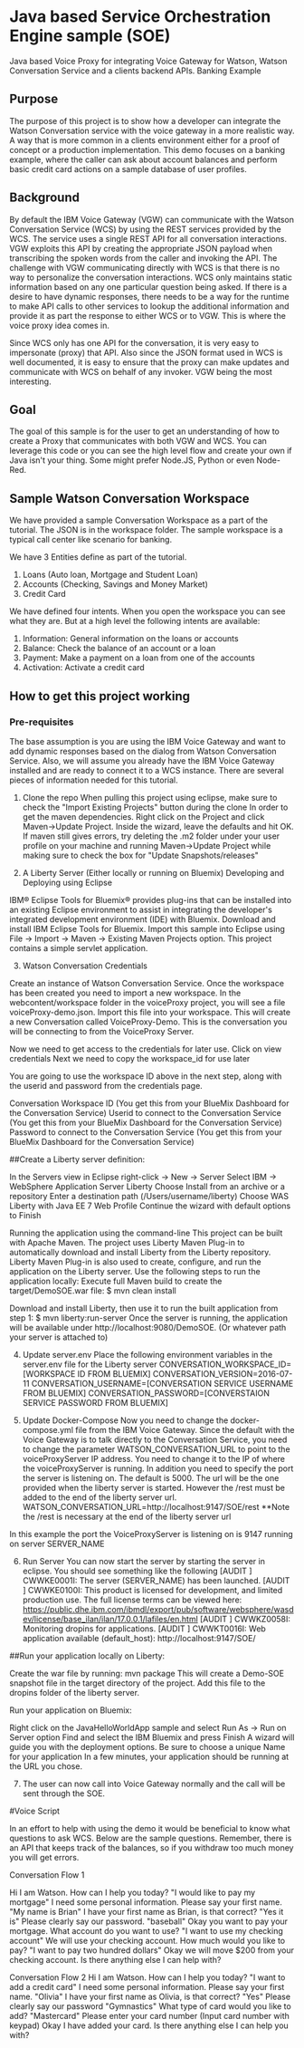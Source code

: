 # Java based Service Orchestration Engine sample (SOE)

Java based Voice Proxy for integrating Voice Gateway for Watson, Watson Conversation Service and a clients backend APIs.
Banking Example

## Purpose

The purpose of this project is to show how a developer can integrate the Watson Conversation service with the voice gateway in a more realistic way. A way that is more common in a clients environment either for a proof of concept or a production implementation. This demo focuses on a banking example, where the caller can ask about account balances and perform basic credit card actions on a sample database of user profiles.

## Background

By default the IBM Voice Gateway (VGW) can communicate with the Watson Conversation Service (WCS) by using the REST services provided by the WCS. The service uses a single REST API for all conversation interactions. VGW exploits this API by creating the appropriate JSON payload when transcribing the spoken words from the caller and invoking the API. The challenge with VGW communicating directly with WCS is that there is no way to personalize the conversation interactions. WCS only maintains static information based on any one particular question being asked. If there is a desire to have dynamic responses, there needs to be a way for the runtime to make API calls to other services to lookup the additional information and provide it as part the response to either WCS or to VGW. This is where the voice proxy idea comes in.

Since WCS only has one API for the conversation, it is very easy to impersonate (proxy) that API. Also since the JSON format used in WCS is well documented, it is easy to ensure that the proxy can make updates and communicate with WCS on behalf of any invoker. VGW being the most interesting.

## Goal

The goal of this sample is for the user to get an understanding of how to create a Proxy that communicates with both VGW and WCS. You can leverage this code or you can see the high level flow and create your own if Java isn't your thing. Some might prefer Node.JS, Python or even Node-Red.

## Sample Watson Conversation Workspace

We have provided a sample Conversation Workspace as a part of the tutorial. The JSON is in the workspace folder. The sample workspace is a typical call center like scenario for banking.

We have 3 Entities define as part of the tutorial.

1. Loans (Auto loan, Mortgage and Student Loan)
2. Accounts (Checking, Savings and Money Market)
3. Credit Card

We have defined four intents. When you open the workspace you can see what they are. But at a high level the following intents are available:

1. Information: General information on the loans or accounts
2. Balance: Check the balance of an account or a loan
3. Payment: Make a payment on a loan from one of the accounts
4. Activation: Activate a credit card


## How to get this project working

### Pre-requisites

The base assumption is you are using the IBM Voice Gateway and want to add dynamic responses based on the dialog from Watson Conversation Service. Also, we will assume you already have the IBM Voice Gateway installed and are ready to connect it to a WCS instance. There are several pieces of information needed for this tutorial.

1. Clone the repo
When pulling this project using eclipse, make sure to check the "Import Existing Projects" button during the clone
In order to get the maven dependencies. Right click on the Project and click Maven->Update Project. Inside the wizard, leave the defaults and hit OK. If maven still gives errors, try deleting the .m2 folder under your user profile on your machine and running Maven->Update Project while making sure to check the box for "Update Snapshots/releases"

2. A Liberty Server (Either locally or running on Bluemix)
Developing and Deploying using Eclipse

IBM® Eclipse Tools for Bluemix® provides plug-ins that can be installed into an existing Eclipse environment to assist in integrating the developer's integrated development environment (IDE) with Bluemix.
Download and install  IBM Eclipse Tools for Bluemix.
Import this sample into Eclipse using File -> Import -> Maven -> Existing Maven Projects option.
This project contains a simple servlet application.

3. Watson Conversation Credentials

Create an instance of Watson Conversation Service. Once the workspace has been created you need to import a new workspace. In the webcontent/workspace folder in the voiceProxy project, you will see a file voiceProxy-demo.json. Import this file into your workspace. This will create a new Conversation called VoiceProxy-Demo. This is the conversation you will be connecting to from the VoiceProxy Server.

Now we need to get access to the credentials for later use. Click on view credentials
Next we need to copy the workspace_id for use later

You are going to use the workspace ID above in the next step, along with the userid and password from the credentials page.

Conversation Workspace ID (You get this from your BlueMix Dashboard for the Conversation Service)
Userid to connect to the Conversation Service (You get this from your BlueMix Dashboard for the Conversation Service)
Password to connect to the Conversation Service (You get this from your BlueMix Dashboard for the Conversation Service)

##Create a Liberty server definition:

In the Servers view in Eclipse right-click -> New -> Server
Select IBM -> WebSphere Application Server Liberty
Choose Install from an archive or a repository
Enter a destination path (/Users/username/liberty)
Choose WAS Liberty with Java EE 7 Web Profile
Continue the wizard with default options to Finish


Running the application using the command-line
This project can be built with Apache Maven. The project uses Liberty Maven Plug-in to automatically download and install Liberty from the Liberty repository. Liberty Maven Plug-in is also used to create, configure, and run the application on the Liberty server.
Use the following steps to run the application locally:
Execute full Maven build to create the target/DemoSOE.war file:
$ mvn clean install

Download and install Liberty, then use it to run the built application from step 1:
$ mvn liberty:run-server
Once the server is running, the application will be available under http://localhost:9080/DemoSOE. (Or whatever path your server is attached to)

4. Update server.env
Place the following environment variables in the server.env file for the Liberty server
    CONVERSATION_WORKSPACE_ID=[WORKSPACE ID FROM BLUEMIX]
    CONVERSATION_VERSION=2016-07-11
    CONVERSATION_USERNAME=[CONVERSATION SERVICE USERNAME FROM BLUEMIX]
    CONVERSATION_PASSWORD=[CONVERSTAION SERVICE PASSWORD FROM BLUEMIX]

5. Update Docker-Compose
Now you need to change the docker-compose.yml file from the IBM Voice Gateway. Since the default with the Voice Gateway is to talk directly to the Conversation Service, you need to change the parameter WATSON_CONVERSATION_URL to point to the voiceProxyServer IP address. You need to change it to the IP of where the voiceProxyServer is running. In addition you need to specify the port the server is listening on. The default is 5000. The url will be the one provided when the liberty server is started. However the /rest must be added to the end of the liberty server url.
    WATSON_CONVERSATION_URL=http://localhost:9147/SOE/rest
    **Note the /rest is necessary at the end of the liberty server url

In this example the port the VoiceProxyServer is listening on is 9147 running on server SERVER_NAME

6. Run Server
You can now start the server by starting the server in eclipse. You should see something like the following
[AUDIT   ] CWWKE0001I: The server (SERVER_NAME) has been launched.
[AUDIT   ] CWWKE0100I: This product is licensed for development, and limited production use. The full license terms can be viewed here: https://public.dhe.ibm.com/ibmdl/export/pub/software/websphere/wasdev/license/base_ilan/ilan/17.0.0.1/lafiles/en.html
[AUDIT   ] CWWKZ0058I: Monitoring dropins for applications.
[AUDIT   ] CWWKT0016I: Web application available (default_host): http://localhost:9147/SOE/

##Run your application locally on Liberty:

Create the war file by running:
mvn package
This will create a Demo-SOE snapshot file in the target directory of the project.  Add this file to the dropins folder of the liberty server. 

Run your application on Bluemix:

Right click on the JavaHelloWorldApp sample and select Run As -> Run on Server option
Find and select the IBM Bluemix and press Finish
A wizard will guide you with the deployment options. Be sure to choose a unique Name for your application
In a few minutes, your application should be running at the URL you chose.

7. The user can now call into Voice Gateway normally and the call will be sent through the SOE.

#Voice Script

In an effort to help with using the demo it would be beneficial to know what questions to ask WCS. Below are the sample questions. Remember, there is an API that keeps track of the balances, so if you withdraw too much money you will get errors.

Conversation Flow 1

Hi I am Watson. How can I help you today?
    "I would like to pay my mortgage"
I need some personal information. Please say your first name.
    "My name is Brian"
I have your first name as Brian, is that correct?
    "Yes it is"
Please clearly say our password.
   "baseball"
Okay you want to pay your mortgage. What account do you want to use?
    "I want to use my checking account"
We will use your checking account. How much would you like to pay?
    "I want to pay two hundred dollars"
Okay we will move $200 from your checking account. Is there anything else I can help with?

Conversation Flow 2
Hi I am Watson. How can I help you today?
    "I want to add a credit card"
I need some personal information. Please say your first name.
    "Olivia"
I have your first name as Olivia, is that correct?
    "Yes"
Please clearly say our password
    "Gymnastics"
What type of card would you like to add?
    "Mastercard"
Please enter your card number
    (Input card number with keypad)
Okay I have added your card. Is there anything else I can help you with?
